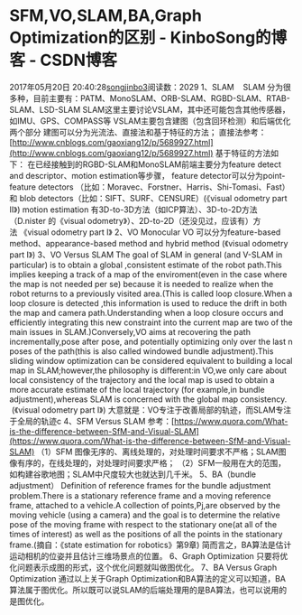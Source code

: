 # SFM,VO,SLAM,BA,Graph Optimization的区别 - KinboSong的博客 - CSDN博客
2017年05月20日 20:40:28[songjinbo3](https://me.csdn.net/KinboSong)阅读数：2029
1、SLAM  
 SLAM 分为很多种，目前主要有：PATM、MonoSLAM、ORB-SLAM、RGBD-SLAM、RTAB-SLAM、LSD-SLAM
SLAM这里主要讨论VSLAM，其中还可能包含其他传感器，如IMU、GPS、COMPASS等
VSLAM主要包含建图（包含回环检测）和后端优化两个部分
建图可以分为光流法、直接法和基于特征的方法；
直接法参考：[http://www.cnblogs.com/gaoxiang12/p/5689927.html](http://www.cnblogs.com/gaoxiang12/p/5689927.html)
基于特征的方法如下：
在已经接触到的RGBD-SLAM和MonoSLAM前端主要分为feature detect and descriptor、motion estimation等步骤，
feature detector可以分为point-feature detectors （比如：Moravec、Forstner、Harris、Shi-Tomasi、Fast）和 blob detectors（比如：SIFT、SURF、CENSURE）(《visual odometry part II》)
motion estimation 有3D-to-3D方法（如ICP算法）、3D-to-2D方法（D.nister 的《visual odometry》）、2D-to-2D（还没见过，应该有）方法 《visual odometry part I》
2、VO
Monocular VO 可以分为feature-based method、appearance-based method and hybrid method (《visual odometry part I》)
3、VO Versus SLAM
The goal of SLAM in general (and V-SLAM in particular) is to obtain a global ,consistent estimate of the robot path.This implies keeping a track of a map of the enviroment(even in the case where the map is not needed per se) because it is needed to realize
 when the robot returns to a previously visited area.(This is called loop closure.When a loop closure is detected ,this information is used to reduce the drift in both the map and camera path.Understanding when a loop closure occurs and efficiently integrating
 this new constraint into the current map are two of the main issues in SLAM.)Conversely,VO aims at recovering the path incrementally,pose after pose, and potentially optimizing only over the last n poses of the path(this is also called windowed bundle adjustment).This
 sliding window optimization can be considered equivalent to building a local map in SLAM;however,the philosophy is different:in VO,we only care about local consistency of the trajectory and the local map is used to obtain a more accurate estimate of the local
 trajectory (for example,in bundle adjustment),whereas SLAM is concerned with the global map consistency.  (《visual odometry part I》)
大意就是：VO专注于改善局部的轨迹，而SLAM专注于全局的轨迹c
4、SFM Versus SLAM
参考：[https://www.quora.com/What-is-the-difference-between-SfM-and-Visual-SLAM](https://www.quora.com/What-is-the-difference-between-SfM-and-Visual-SLAM)
（1）SFM 图像无序的、离线处理的，对处理时间要求不严格；SLAM图像有序的，在线处理的，对处理时间要求严格；
（2）SFM一般用在大的范围，如构建谷歌地图；SLAM中尺度较大也就达到几千米。
5、BA（bundle adjustment）
Definition of reference frames for the bundle adjustment problem.There is a stationary reference frame and a moving reference frame, attached to a vehicle.A collection of points,Pj,are observed by the moving vehicle (using a camera) and the goal is to determine
 the relative pose of the moving frame with respect to the stationary one(at all of the times of interest) as well as the positions of all the points in the stationary frame.(摘自：《state estimation for robotics》第9章)
简而言之，BA算法是估计运动相机的位姿并且估计三维场景点的位置。
6、Graph Optimization
只要将优化问题表示成图的形式，这个优化问题就叫做图优化。
7、BA Versus Graph Optimization
通过以上关于Graph Optimization和BA算法的定义可以知道，BA算法属于图优化。所以既可以说SLAM的后端处理用的是BA算法，也可以说用的是图优化。
